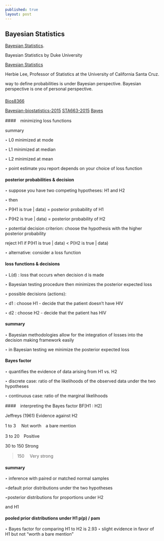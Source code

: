 ```yaml
---
published: true
layout: post
---
```

## Bayesian Statistics

[Bayesian Statistics](https://www.coursera.org/learn/bayesian/home/welcome/). 


Bayesian Statistics
by Duke University


[Bayesian Statistics](https://www.coursera.org/learn/bayesian-statistics)

Herbie Lee, Professor of Statistics at the University of California Santa Cruz. 

way to define probabilities is under Bayesian perspective. Bayesian perspective is one of personal perspective.



###

[Bios8366](https://github.com/fonnesbeck/Bios8366/tree/master/notebooks)

[Bayesian-biostatistics-2015](https://github.com/petrkeil/Bayesian-biostatistics-2015)
[STA663-2015](https://github.com/Sta523-Fa14/STA663-2015)
[Bayes](https://github.com/jkarreth/Bayes)


####　minimizing loss functions

summary

‣ L0 minimized at mode 

‣ L1 minimized at median 

‣ L2 minimized at mean

‣ point estimate you report depends on your choice of loss function



#### posterior probabilities & decision

‣ suppose you have two competing hypotheses: H1 and H2

‣ then

‣ P(H1 is true | data) = posterior probability of H1 

‣ P(H2 is true | data) = posterior probability of H2

‣ potential decision criterion: choose the hypothesis with the higher posterior probability

reject H1 if P(H1 is true | data) < P(H2 is true | data) 

‣ alternative: consider a loss function



#### loss functions & decisions

‣ L(d) : loss that occurs when decision d is made 

‣ Bayesian testing procedure then minimizes the posterior expected loss

‣ possible decisions (actions): 

‣ d1 : choose H1 - decide that the patient doesn’t have HIV


‣ d2 : choose H2 - decide that the patient has HIV


#### summary

‣ Bayesian methodologies allow for the integration of losses into the decision making framework easily

‣ in Bayesian testing we minimize the posterior expected loss


#### Bayes factor

‣ quantifies the evidence of data arising from H1 vs. H2 

‣ discrete case: ratio of the likelihoods of the observed data under the two hypotheses

‣ continuous case: ratio of the marginal likelihoods

####　interpreting the Bayes factor BF[H1 : H2]

Jeffreys (1961) Evidence against H2

1 to 3 　Not worth　a bare mention 　

3 to 20　Positive



30 to 150 Strong

> 150　 Very strong



#### summary 
‣ inference with paired or matched normal samples

‣default prior distributions under the two hypotheses

‣posterior distributions for proportions under H2

and H1 

#### pooled prior distributions under H1 p(p) / pam

‣ Bayes factor for comparing H1 to H2 is 2.93
‣ slight evidence in favor of H1 but not “worth a bare mention”
